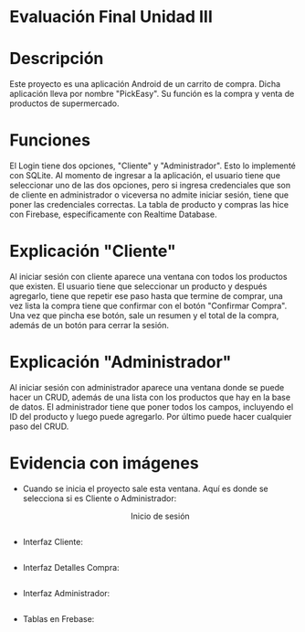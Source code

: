# Evaluación Final Unidad III
# Descripción
Este proyecto es una aplicación Android de un carrito de compra. Dicha aplicación lleva por nombre "PickEasy". Su función es la compra y venta de productos de supermercado.

# Funciones
El Login tiene dos opciones, "Cliente" y "Administrador". Esto lo implementé con SQLite. Al momento de ingresar a la aplicación, el usuario tiene que seleccionar uno de las dos opciones, pero si ingresa credenciales que son de cliente en administrador o viceversa no admite iniciar sesión, tiene que poner las credenciales correctas.
La tabla de producto y compras las hice con Firebase, específicamente con Realtime Database.

# Explicación "Cliente"
Al iniciar sesión con cliente aparece una ventana con todos los productos que existen. El usuario tiene que seleccionar un producto y después agregarlo, tiene que repetir ese paso hasta que termine de comprar, una vez lista la compra tiene que confirmar con el botón "Confirmar Compra". Una vez que pincha ese botón, sale un resumen y el total de la compra, además de un botón para cerrar la sesión.

# Explicación "Administrador"
Al iniciar sesión con administrador aparece una ventana donde se puede hacer un CRUD, además de una lista con los productos que hay en la base de datos. El administrador tiene que poner todos los campos, incluyendo el ID del producto y luego puede agregarlo. Por último puede hacer cualquier paso del CRUD.

# Evidencia con imágenes

- Cuando se inicia el proyecto sale esta ventana. Aquí es donde se selecciona si es Cliente o Administrador: 

  <p style="text-align: center;">Inicio de sesión</p>
  <img src="Capturas/Home.png" alt="" style="display: block; margin: 10px auto;">

- Interfaz Cliente:

  <p style="text-align: center;"></p>
  <img src="Capturas/Cliente.png" alt="" style="display: block; margin: 10px auto;">

- Interfaz Detalles Compra:

  <p style="text-align: center;"></p>
  <img src="Capturas/Detalles.png" alt="" style="display: block; margin: 10px auto;">

- Interfaz Administrador:

  <p style="text-align: center;"></p>
  <img src="Capturas/Administrador.png" alt="" style="display: block; margin: 10px auto;">

- Tablas en Frebase:

  <p style="text-align: center;"></p>
  <img src="Capturas/Firebase.png" alt="" style="display: block; margin: 10px auto;">

